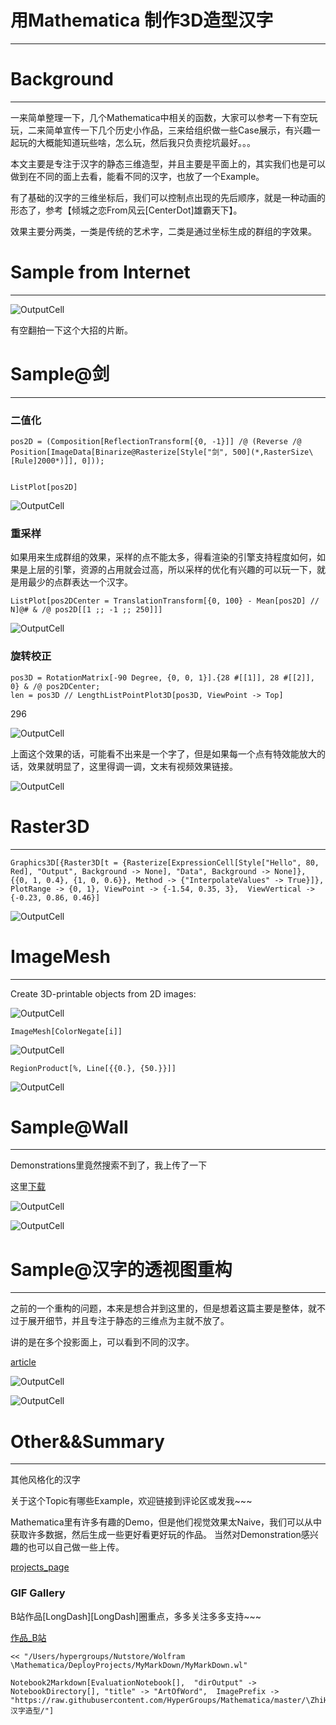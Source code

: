# 用Mathematica 制作3D造型汉字
---


# Background
---


一来简单整理一下，几个Mathematica中相关的函数，大家可以参考一下有空玩玩，二来简单宣传一下几个历史小作品，三来给组织做一些Case展示，有兴趣一起玩的大概能知道玩些啥，怎么玩，然后我只负责挖坑最好。。。

本文主要是专注于汉字的静态三维造型，并且主要是平面上的，其实我们也是可以做到在不同的面上去看，能看不同的汉字，也放了一个Example。

有了基础的汉字的三维坐标后，我们可以控制点出现的先后顺序，就是一种动画的形态了，参考【倾城之恋From风云\[CenterDot]雄霸天下】。

效果主要分两类，一类是传统的艺术字，二类是通过坐标生成的群组的字效果。

# Sample from Internet
---


![OutputCell](/Users/hypergroups/Documents/githubhg/Mathematica/ZhiHu/PlayingMathematica/汉字造型/ArtOfWord/resource/ArtOfWord_8.jpg)

有空翻拍一下这个大招的片断。

# Sample@剑
---


### 二值化


    pos2D = (Composition[ReflectionTransform[{0, -1}]] /@ (Reverse /@ Position[ImageData[Binarize@Rasterize[Style["剑", 500](*,RasterSize\[Rule]2000*)]], 0]));
    

    ListPlot[pos2D]

![OutputCell](/Users/hypergroups/Documents/githubhg/Mathematica/ZhiHu/PlayingMathematica/汉字造型/ArtOfWord/resource/ArtOfWord_14.jpg)

### 重采样


如果用来生成群组的效果，采样的点不能太多，得看渲染的引擎支持程度如何，如果是上层的引擎，资源的占用就会过高，所以采样的优化有兴趣的可以玩一下，就是用最少的点群表达一个汉字。

    ListPlot[pos2DCenter = TranslationTransform[{0, 100} - Mean[pos2D] // N]@# & /@ pos2D[[1 ;; -1 ;; 250]]]

![OutputCell](/Users/hypergroups/Documents/githubhg/Mathematica/ZhiHu/PlayingMathematica/汉字造型/ArtOfWord/resource/ArtOfWord_18.jpg)

### 旋转校正


    pos3D = RotationMatrix[-90 Degree, {0, 0, 1}].{28 #[[1]], 28 #[[2]], 0} & /@ pos2DCenter;
    len = pos3D // LengthListPointPlot3D[pos3D, ViewPoint -> Top]

296

![OutputCell](/Users/hypergroups/Documents/githubhg/Mathematica/ZhiHu/PlayingMathematica/汉字造型/ArtOfWord/resource/ArtOfWord_22.jpg)

上面这个效果的话，可能看不出来是一个字了，但是如果每一个点有特效能放大的话，效果就明显了，这里得调一调，文末有视频效果链接。

![OutputCell](/Users/hypergroups/Documents/githubhg/Mathematica/ZhiHu/PlayingMathematica/汉字造型/ArtOfWord/resource/ArtOfWord_24.jpg)

# Raster3D
---


    Graphics3D[{Raster3D[t = {Rasterize[ExpressionCell[Style["Hello", 80, Red], "Output", Background -> None], "Data", Background -> None]}, {{0, 1, 0.4}, {1, 0, 0.6}}, Method -> {"InterpolateValues" -> True}]},  PlotRange -> {0, 1}, ViewPoint -> {-1.54, 0.35, 3},  ViewVertical -> {-0.23, 0.86, 0.46}]

![OutputCell](/Users/hypergroups/Documents/githubhg/Mathematica/ZhiHu/PlayingMathematica/汉字造型/ArtOfWord/resource/ArtOfWord_27.jpg)

# ImageMesh
---


Create 3D-printable objects from 2D images:

![OutputCell](/Users/hypergroups/Documents/githubhg/Mathematica/ZhiHu/PlayingMathematica/汉字造型/ArtOfWord/resource/ArtOfWord_30.jpg)

    ImageMesh[ColorNegate[i]]

![OutputCell](/Users/hypergroups/Documents/githubhg/Mathematica/ZhiHu/PlayingMathematica/汉字造型/ArtOfWord/resource/ArtOfWord_32.jpg)

    RegionProduct[%, Line[{{0.}, {50.}}]]

![OutputCell](/Users/hypergroups/Documents/githubhg/Mathematica/ZhiHu/PlayingMathematica/汉字造型/ArtOfWord/resource/ArtOfWord_34.jpg)

# Sample@Wall
---


Demonstrations里竟然搜索不到了，我上传了一下

这里[下载](https://github.com/HyperGroups/Mathematica/blob/master/ZhiHu/PlayingMathematica/%E6%B1%89%E5%AD%97%E9%80%A0%E5%9E%8B/bricks.nb)

![OutputCell](/Users/hypergroups/Documents/githubhg/Mathematica/ZhiHu/PlayingMathematica/汉字造型/ArtOfWord/resource/ArtOfWord_38.jpg)

![OutputCell](/Users/hypergroups/Documents/githubhg/Mathematica/ZhiHu/PlayingMathematica/汉字造型/ArtOfWord/resource/ArtOfWord_39.jpg)

# Sample@汉字的透视图重构
---


之前的一个重构的问题，本来是想合并到这里的，但是想着这篇主要是整体，就不过于展开细节，并且专注于静态的三维点为主就不放了。

讲的是在多个投影面上，可以看到不同的汉字。

[article](https://zhuanlan.zhihu.com/p/68269562)

![OutputCell](/Users/hypergroups/Documents/githubhg/Mathematica/ZhiHu/PlayingMathematica/汉字造型/ArtOfWord/resource/ArtOfWord_44.jpg)

![OutputCell](/Users/hypergroups/Documents/githubhg/Mathematica/ZhiHu/PlayingMathematica/汉字造型/ArtOfWord/resource/ArtOfWord_45.jpg)

# Other&&Summary
---


其他风格化的汉字

关于这个Topic有哪些Example，欢迎链接到评论区或发我~~~

Mathematica里有许多有趣的Demo，但是他们视觉效果太Naive，我们可以从中获取许多数据，然后生成一些更好看更好玩的作品。
当然对Demonstration感兴趣的也可以自己做一些上传。

[projects_page](https://www.yuque.com/animation_projects)

### GIF Gallery




B站作品\[LongDash]\[LongDash]圈重点，多多关注多多支持~~~

[作品_B站](https://www.bilibili.com/video/av56828439/)

    << "/Users/hypergroups/Nutstore/Wolfram \Mathematica/DeployProjects/MyMarkDown/MyMarkDown.wl"

    Notebook2Markdown[EvaluationNotebook[],  "dirOutput" -> NotebookDirectory[], "title" -> "ArtOfWord",  ImagePrefix -> "https://raw.githubusercontent.com/HyperGroups/Mathematica/master/\ZhiHu/PlayingMathematica/汉字造型/"]